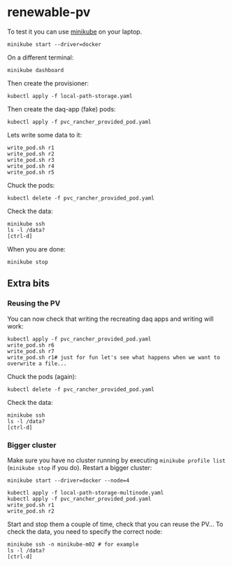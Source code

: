 # renewable-pv

To test it you can use [minikube](https://minikube.sigs.k8s.io/docs/start/) on your laptop.
```
minikube start --driver=docker
```

On a different terminal:
```
minikube dashboard
```

Then create the provisioner:
```
kubectl apply -f local-path-storage.yaml
```

Then create the daq-app (fake) pods:
```
kubectl apply -f pvc_rancher_provided_pod.yaml
```


Lets write some data to it:
```
write_pod.sh r1
write_pod.sh r2
write_pod.sh r3
write_pod.sh r4
write_pod.sh r5
```

Chuck the pods:
```
kubectl delete -f pvc_rancher_provided_pod.yaml
```

Check the data:
```
minikube ssh
ls -l /data?
[ctrl-d]
```

When you are done:
```
minikube stop
```

## Extra bits
### Reusing the PV
You can now check that writing the recreating daq apps and writing will work:
```
kubectl apply -f pvc_rancher_provided_pod.yaml
write_pod.sh r6
write_pod.sh r7
write_pod.sh r1# just for fun let's see what happens when we want to overwrite a file...
```

Chuck the pods (again):
```
kubectl delete -f pvc_rancher_provided_pod.yaml
```

Check the data:
```
minikube ssh
ls -l /data?
[ctrl-d]
```

### Bigger cluster
Make sure you have no cluster running by executing `minikube profile list` (`minikube stop` if you do).
Restart a bigger cluster:
```
minikube start --driver=docker --node=4
```

```
kubectl apply -f local-path-storage-multinode.yaml
kubectl apply -f pvc_rancher_provided_pod.yaml
write_pod.sh r1
write_pod.sh r2
```

Start and stop them a couple of time, check that you can reuse the PV...
To check the data, you need to specify the correct node:
```
minikube ssh -n minikube-m02 # for example
ls -l /data?
[ctrl-d]
```
